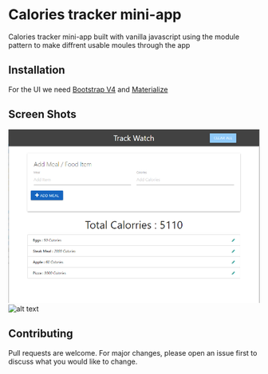 # Calories tracker mini-app 

Calories tracker mini-app built with vanilla javascript using the module pattern to make diffrent usable moules through the app

## Installation

For the UI we need [Bootstrap V4](https://getbootstrap.com/docs/4.0/getting-started/introduction/) 
and [Materialize ](https://materializecss.com/getting-started.html)
## Screen Shots 
![alt text](img/Capture.png)
![alt text](https://github.com/[username]/[reponame]/blob/[branch]/image.jpg?raw=true)


## Contributing
Pull requests are welcome. For major changes, please open an issue first to discuss what you would like to change.
